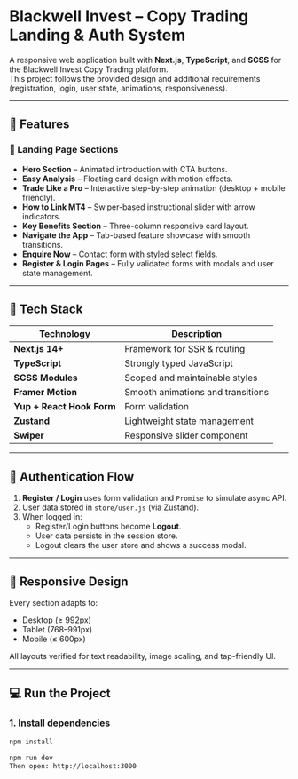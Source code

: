 # Blackwell Invest – Copy Trading Landing & Auth System

A responsive web application built with **Next.js**, **TypeScript**, and **SCSS** for the Blackwell Invest Copy Trading platform.  
This project follows the provided design and additional requirements (registration, login, user state, animations, responsiveness).

---

## 🚀 Features

### 🔹 Landing Page Sections
- **Hero Section** – Animated introduction with CTA buttons.
- **Easy Analysis** – Floating card design with motion effects.
- **Trade Like a Pro** – Interactive step-by-step animation (desktop + mobile friendly).
- **How to Link MT4** – Swiper-based instructional slider with arrow indicators.
- **Key Benefits Section** – Three-column responsive card layout.
- **Navigate the App** – Tab-based feature showcase with smooth transitions.
- **Enquire Now** – Contact form with styled select fields.
- **Register & Login Pages** – Fully validated forms with modals and user state management.

---

## 🧰 Tech Stack

| Technology | Description |
|-------------|-------------|
| **Next.js 14+** | Framework for SSR & routing |
| **TypeScript** | Strongly typed JavaScript |
| **SCSS Modules** | Scoped and maintainable styles |
| **Framer Motion** | Smooth animations and transitions |
| **Yup + React Hook Form** | Form validation |
| **Zustand** | Lightweight state management |
| **Swiper** | Responsive slider component |

---

## 🔐 Authentication Flow

1. **Register / Login** uses form validation and `Promise` to simulate async API.
2. User data stored in `store/user.js` (via Zustand).
3. When logged in:
   - Register/Login buttons become **Logout**.
   - User data persists in the session store.
   - Logout clears the user store and shows a success modal.

---

## 📱 Responsive Design

Every section adapts to:
- Desktop (≥ 992px)
- Tablet (768–991px)
- Mobile (≤ 600px)

All layouts verified for text readability, image scaling, and tap-friendly UI.

---

## 💻 Run the Project

### 1. Install dependencies
```bash
npm install

npm run dev
Then open: http://localhost:3000
